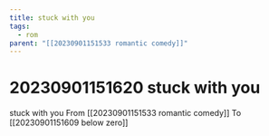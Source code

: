 ```yaml
---
title: stuck with you
tags:
  - rom
parent: "[[20230901151533 romantic comedy]]"
---
```

# 20230901151620 stuck with you
stuck with you
From [[20230901151533 romantic comedy]]
To [[20230901151609 below zero]]


